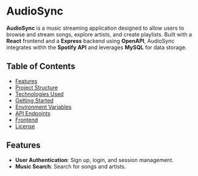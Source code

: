 # AudioSync

**AudioSync** is a music streaming application designed to allow users to browse and stream songs, explore artists, and create playlists. Built with a **React** frontend and a **Express** backend using **OpenAPI**, AudioSync integrates withh the **Spotify API** and leverages **MySQL** for data storage.


## Table of Contents

- [Features](#features)
- [Project Structure](#project-structure)
- [Technologies Used](#technologies-used)
- [Getting Started](#getting-started)
- [Environment Variables](#environment-variables)
- [API Endpoints](#api-endpoints)
- [Frontend](#frontend)
- [License](#license)


## Features

- **User Authentication**: Sign up, login, and session management.
- **Music Search**: Search for songs and artists.

